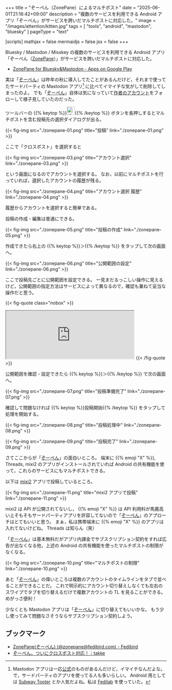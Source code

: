+++
title = "ぞーぺん（ZonePane）によるマルチポスト"
date =  "2025-06-01T21:16:42+09:00"
description = "複数のサービスを利用できる Android アプリ「ぞーぺん」がサービスを跨いだマルチポストに対応した。"
image = "/images/attention/kitten.jpg"
tags = [ "tools", "android", "mastodon", "bluesky" ]
pageType = "text"

[scripts]
  mathjax = false
  mermaidjs = false
  jsx = false
+++

Bluesky / Mastodon / Misskey の複数のサービスを利用できる Android アプリ「ぞーぺん（[ZonePane]）」がサービスを跨いだマルチポストに対応した。

- [ZonePane for Bluesky&Mastodon - Apps on Google Play](https://play.google.com/store/apps/details?id=com.zonepane)

実は「[ぞーぺん][ZonePane]」は昨年の秋に導入してたことがあるんだけど，それまで使ってたサードパーティの Mastodon アプリ[^ma1] に比べてイマイチな気がして削除してしまったのよ。
でも「[ぞーぺん][ZonePane]」自体は気になっていて[作者のアカウント][@takke]をフォローして様子見していたのだった。

[^ma1]: Mastodon アプリは一応[公式](https://joinmastodon.org/ja/apps "Mastodonアプリを入手 - Mastodon")のものがあるんだけど，イマイチなんだよな。で，サードパーティのアプリを使ってる人も多いらしい。 Android 用としては [Subway Tooter](https://play.google.com/store/apps/details?id=jp.juggler.subwaytooter "Subway Tooter - Google Play") とか人気だよね。私は [Fedilab](https://play.google.com/store/apps/details?id=app.fedilab.android "Fedilab - Google Play") を使っていた。

ツールバーの {{% keytop %}}<img src="./button-1.png" alt="投稿" width="25" />{{% /keytop %}} ボタンを長押しするとマルチポストを含む投稿先の選択ダイアログが出る。

{{< fig-img src="./zonepane-01.png" title="投稿" link="./zonepane-01.png" >}}

ここで「クロスポスト」を選択すると

{{< fig-img src="./zonepane-03.png" title="アカウント選択" link="./zonepane-03.png" >}}

という画面になるのでアカウントを選択する。
なお，以前にマルチポストを行っていれば，選択したアカウントの履歴が残る。

{{< fig-img src="./zonepane-04.png" title="アカウント選択 履歴" link="./zonepane-04.png" >}}

履歴からアカウントを選択すると簡単である。

投稿の作成・編集は普通にできる。

{{< fig-img src="./zonepane-05.png" title="投稿の作成" link="./zonepane-05.png" >}}

作成できたら右上の {{% keytop %}}＞{{% /keytop %}} をタップして次の画面へ。

{{< fig-img src="./zonepane-06.png" title="公開範囲の設定" link="./zonepane-06.png" >}}

ここで投稿先ごとに公開範囲を設定できる。
一見まだるっこしい操作に見えるけど，公開範囲の指定方法はサービスによって異なるので，確認も兼ねて妥当な操作だと思う。

{{< fig-quote class="nobox" >}}
<iframe src="https://fedibird.com/@takke/114605044959694244/embed" width="400" allowfullscreen="allowfullscreen" sandbox="allow-scripts allow-same-origin allow-popups allow-popups-to-escape-sandbox allow-forms"></iframe>
{{< /fig-quote >}}

公開範囲を確認・設定できたら {{% keytop %}}＞{{% /keytop %}} で次の画面へ。

{{< fig-img src="./zonepane-07.png" title="投稿準備完了" link="./zonepane-07.png" >}}

確認して問題なければ {{% keytop %}}投稿開始{{% /keytop %}} をタップして処理を開始する。

{{< fig-img src="./zonepane-08.png" title="投稿処理中" link="./zonepane-08.png" >}}

{{< fig-img src="./zonepane-09.png" title="投稿完了" link="./zonepane-09.png" >}}

さてここからが「[ぞーぺん][ZonePane]」の面白いところ。
端末に {{% emoji "X" %}}, Threads, mixi2 のアプリがインストールされていれば Android の共有機能を使って，これらのサービスにもマルチポストできる。

以下は [mixi2] アプリで投稿しているところ。

{{< fig-img src="./zonepane-11.png" title="mixi2 アプリで投稿" link="./zonepane-11.png" >}}

mixi2 は API が公開されてないし， {{% emoji "X" %}} は API 利用料が馬鹿高い上そもそもサードパーティアプリを許容してないので「[ぞーぺん][ZonePane]」のアプローチはとてもいいと思う。
まぁ，私は携帯端末に {{% emoji "X" %}} のアプリは入れてないけどね。
Threads は知らん（笑）

「[ぞーぺん][ZonePane]」は基本無料だがアプリ内課金でサブスクリプション契約をすれば広告が出なくなる他，上述の Android の共有機能を使ったマルチポストの制限がなくなる。

{{< fig-img src="./zonepane-10.png" title="マルチポストの制限" link="./zonepane-10.png" >}}

あと「[ぞーぺん][ZonePane]」の偉いところは複数のアカウントのタイムラインをタブで並べることができることだ。
これで明示的にアカウント切り替えしなくても左右のスワイプでタブを切り替えるだけで複数アカウントの TL を見ることができる。
めがっさ便利！

少なくとも Mastodon アプリは「[ぞーぺん][ZonePane]」に切り替えてもいいかな。
もう少し使ってみて問題なさそうならサブスクリプション契約しよう。

## ブックマーク

- [ZonePane(ぞーぺん) (@zonepane@fedibird.com) - Fedibird](https://fedibird.com/@zonepane)
- [ぞーぺん、ついにクロスポスト対応！｜takke](https://note.com/panecraft/n/n55b33ad1496e)

[ZonePane]: https://play.google.com/store/apps/details?id=com.zonepane "ZonePane for Bluesky&Mastodon - Google Play"
[@takke]: https://fedibird.com/@takke "たけうちひろあき (@takke@fedibird.com) - Fedibird"
[mixi2]: https://play.google.com/store/apps/details?id=social.mixi "mixi2 - Google Play"
